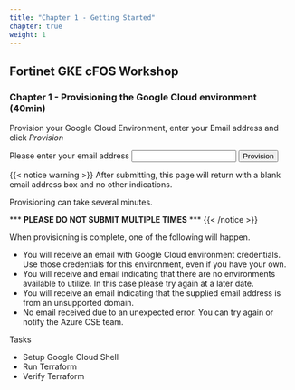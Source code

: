 ```yaml
---
title: "Chapter 1 - Getting Started"
chapter: true
weight: 1
---
```


## Fortinet GKE cFOS Workshop

### Chapter 1 - Provisioning the Google Cloud environment (40min)

Provision your Google Cloud Environment, enter your Email address and click _Provision_

<script>
    function formSubmit() {
      alert('Called formSubmit1');
      fetch ('https://us-central1-cse-us-341516.cloudfunctions.net/gcp-account-provision-test', {
        method: 'POST',
        headers: {
          'Content-Type': 'application/json'
        },
        body: JSON.stringify({
          'email': document.getElementById("useremail").value, 
          'workshop': 'gke-cfos-workshop'
        })
      })
      .then(response => response.text())
      .then(data => {
        alert(data)
        console.log(data);
      })
      .catch(error => {
        alert('Error:' +error)
        console.error('Error', error)
      });
    }
  </script>
<form id="provision-lab" onsubmit="return formSubmit();">
    <label for="useremail">Please enter your email address</label>
    <input type="email" id="useremail" name="useremail" value="" />
    <button type="submit">Provision</button>
</form>


{{< notice warning >}} After submitting, this page will return with a blank email address box and no other indications.

Provisioning can take several minutes.

\*\*\* __PLEASE DO NOT SUBMIT MULTIPLE TIMES__ \*\*\*  {{< /notice >}}

When provisioning is complete, one of the following will happen.

* You will receive an email with Google Cloud environment credentials. Use those credentials for this environment, even if you have your own.
* You will receive and email indicating that there are no environments available to utilize. In this case please try again at a later date.
* You will receive an email indicating that the supplied email address is from an unsupported domain.
* No email received due to an unexpected error. You can try again or notify the Azure CSE team.

Tasks

* Setup Google Cloud Shell
* Run Terraform
* Verify Terraform